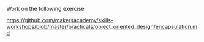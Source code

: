 Work on the following exercise

https://github.com/makersacademy/skills-workshops/blob/master/practicals/object_oriented_design/encapsulation.md
